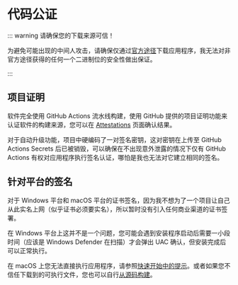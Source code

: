 # 代码公证

::: warning 请确保您的下载来源可信！

为避免可能出现的中间人攻击，请确保仅通过[官方途径]下载应用程序，我无法对非官方途径获得的任何一个二进制位的安全性做出保证。

[官方途径]: /quickstart#下载

:::

## 项目证明

软件完全使用 GitHub Actions 流水线构建，使用 GitHub 提供的项目证明功能来认证软件的构建来源，您可以在 [Attestations] 页面确认结果。

对于自动升级功能，项目中硬编码了一对签名密钥，这对密钥在上传至 GitHub Actions Secrets 后已被销毁，可以确保在不出现意外泄露的情况下仅有 GitHub Actions 有权对应用程序执行签名认证，哪怕是我也无法对它建立相同的签名。

[Attestations]: https://github.com/Candinya/nekops/attestations

## 针对平台的签名

对于 Windows 平台和 macOS 平台的证书签名，因为我不想为了一个项目让自己从此实名上网（似乎证书必须要实名），所以暂时没有引入任何商业渠道的证书签署。

在 Windows 平台上这并不是一个问题，您可能会遇到安装程序启动后需要一小段时间（应该是 Windows Defender 在扫描）才会弹出 UAC 确认，但安装完成后可以正常执行。

在 macOS 上您无法直接执行应用程序，请参照[快速开始中的提示]。或者如果您不信任下载到的可执行文件，您也可以自行[从源码构建]。

[快速开始中的提示]: /quickstart/#运行
[从源码构建]: /develop/build
